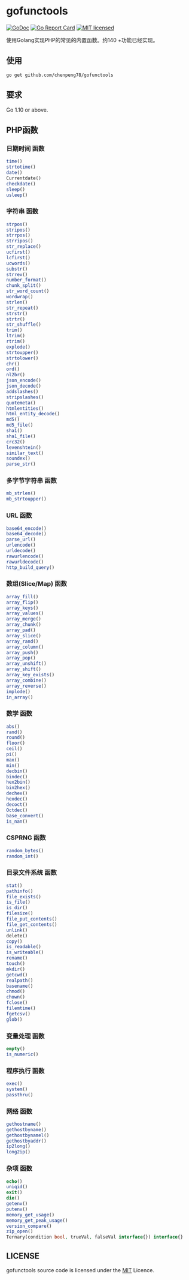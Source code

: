 # gofunctools

[![GoDoc](https://godoc.org/github.com/chenpeng78/gofunctools?status.svg)]()
[![Go Report Card](https://goreportcard.com/badge/github.com/chenpeng78/gofunctools)]()
[![MIT licensed][3]][4]

[3]: https://img.shields.io/badge/license-MIT-blue.svg
[4]: LICENSE

使用Golang实现PHP的常见的内置函数。约140 +功能已经实现。

## 使用
```shell
go get github.com/chenpeng78/gofunctools
```

## 要求
Go 1.10 or above.

## PHP函数

### 日期时间 函数
```php
time()
strtotime()
date()
Currentdate()
checkdate()
sleep()
usleep()
```

### 字符串 函数
```php
strpos()
stripos()
strrpos()
strripos()
str_replace()
ucfirst()
lcfirst()
ucwords()
substr()
strrev()
number_format()
chunk_split()
str_word_count()
wordwrap()
strlen()
str_repeat()
strstr()
strtr()
str_shuffle()
trim()
ltrim()
rtrim()
explode()
strtoupper()
strtolower()
chr()
ord()
nl2br()
json_encode()
json_decode()
addslashes()
stripslashes()
quotemeta()
htmlentities()
html_entity_decode()
md5()
md5_file()
sha1()
sha1_file()
crc32()
levenshtein()
similar_text()
soundex()
parse_str()
```

### 多字节字符串 函数
```php
mb_strlen()
mb_strtoupper()
```

### URL 函数
```php
base64_encode()
base64_decode()
parse_url()
urlencode()
urldecode()
rawurlencode()
rawurldecode()
http_build_query()
```

### 数组(Slice/Map) 函数
```php
array_fill()
array_flip()
array_keys()
array_values()
array_merge()
array_chunk()
array_pad()
array_slice()
array_rand()
array_column()
array_push()
array_pop()
array_unshift()
array_shift()
array_key_exists()
array_combine()
array_reverse()
implode()
in_array()
```

### 数学 函数
```php
abs()
rand()
round()
floor()
ceil()
pi()
max()
min()
decbin()
bindec()
hex2bin()
bin2hex()
dechex()
hexdec()
decoct()
Octdec()
base_convert()
is_nan()
```

### CSPRNG 函数
```php
random_bytes()
random_int()
```

### 目录文件系统 函数
```php
stat()
pathinfo()
file_exists()
is_file()
is_dir()
filesize()
file_put_contents()
file_get_contents()
unlink()
delete()
copy()
is_readable()
is_writeable()
rename()
touch()
mkdir()
getcwd()
realpath()
basename()
chmod()
chown()
fclose()
filemtime()
fgetcsv()
glob()
```

### 变量处理 函数
```php
empty()
is_numeric()
```

### 程序执行 函数
```php
exec()
system()
passthru()
```

### 网络 函数
```php
gethostname()
gethostbyname()
gethostbynamel()
gethostbyaddr()
ip2long()
long2ip()
```

### 杂项 函数
```php
echo()
uniqid()
exit()
die()
getenv()
putenv()
memory_get_usage()
memory_get_peak_usage()
version_compare()
zip_open()
Ternary(condition bool, trueVal, falseVal interface{}) interface{}
```

## LICENSE
gofunctools source code is licensed under the [MIT](https://github.com/chenpeng78/gofunctools/blob/master/LICENSE) Licence.

